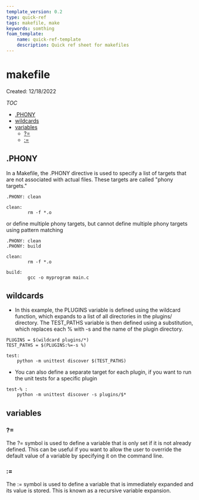 ```yaml
---
template_version: 0.2
type: quick-ref
tags: makefile, make
keywords: somthing
foam_template:
	name: quick-ref-template
	description: Quick ref sheet for makefiles
---
```

# makefile

Created: 12/18/2022

*TOC*
- [.PHONY](#phony)
- [wildcards](#wildcards)
- [variables](#variables)
	- [?=](#)
	- [:=](#-1)

## .PHONY

In a Makefile, the .PHONY directive is used to specify a list of targets that are not associated with actual files. These targets are called "phony targets."

```make
.PHONY: clean

clean:
        rm -f *.o
```

or define multiple phony targets, but cannot define multiple phony targets using pattern matching

```make
.PHONY: clean
.PHONY: build

clean:
        rm -f *.o

build:
        gcc -o myprogram main.c
```

## wildcards

- In this example, the PLUGINS variable is defined using the wildcard function, which expands to a list of all directories in the plugins/ directory. The TEST_PATHS variable is then defined using a substitution, which replaces each % with -s and the name of the plugin directory.

```make
PLUGINS = $(wildcard plugins/*)
TEST_PATHS = $(PLUGINS:%=-s %)

test:
    python -m unittest discover $(TEST_PATHS)
```

- You can also define a separate target for each plugin, if you want to run the unit tests for a specific plugin

```make
test-% :
    python -m unittest discover -s plugins/$*
```

## variables

### ?=

The ?= symbol is used to define a variable that is only set if it is not already defined. This can be useful if you want to allow the user to override the default value of a variable by specifying it on the command line.

### :=

The := symbol is used to define a variable that is immediately expanded and its value is stored. This is known as a recursive variable expansion.
